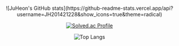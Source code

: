 ###

<!--
**JH201421228/JH201421228** is a ✨ _special_ ✨ repository because its `README.md` (this file) appears on your GitHub profile.

Here are some ideas to get you started:

- 🔭 I’m currently working on ...
- 🌱 I’m currently learning ...
- 👯 I’m looking to collaborate on ...
- 🤔 I’m looking for help with ...
- 💬 Ask me about ...
- 📫 How to reach me: ...
- 😄 Pronouns: ...
- ⚡ Fun fact: ...
-->
<div align="center">
![JuHeon's GitHub stats](https://github-readme-stats.vercel.app/api?username=JH201421228&show_icons=true&theme=radical)



[![Solved.ac Profile](http://mazassumnida.wtf/api/generate_badge?boj=741u741)](https://solved.ac/741u741)



![Top Langs](https://github-readme-stats.vercel.app/api/top-langs/?username=JH201421228&layout=compact&theme=dark)
</div>
